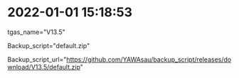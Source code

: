 # 2022-01-01 15:18:53

tgas_name="V13.5"

Backup_script="default.zip"

Backup_script_url="https://github.com/YAWAsau/backup_script/releases/download/V13.5/default.zip"
